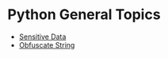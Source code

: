 # Python General Topics

* [Sensitive Data](sensitive-data.md)
* [Obfuscate String](obfuscate-string.py)

